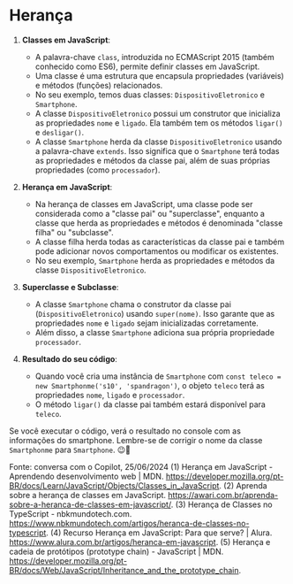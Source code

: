 # Herança

1. **Classes em JavaScript**:
   - A palavra-chave `class`, introduzida no ECMAScript 2015 (também conhecido como ES6), permite definir classes em JavaScript.
   - Uma classe é uma estrutura que encapsula propriedades (variáveis) e métodos (funções) relacionados.
   - No seu exemplo, temos duas classes: `DispositivoEletronico` e `Smartphone`.
   - A classe `DispositivoEletronico` possui um construtor que inicializa as propriedades `nome` e `ligado`. Ela também tem os métodos `ligar()` e `desligar()`.
   - A classe `Smartphone` herda da classe `DispositivoEletronico` usando a palavra-chave `extends`. Isso significa que o `Smartphone` terá todas as propriedades e métodos da classe pai, além de suas próprias propriedades (como `processador`).

2. **Herança em JavaScript**:
   - Na herança de classes em JavaScript, uma classe pode ser considerada como a "classe pai" ou "superclasse", enquanto a classe que herda as propriedades e métodos é denominada "classe filha" ou "subclasse".
   - A classe filha herda todas as características da classe pai e também pode adicionar novos comportamentos ou modificar os existentes.
   - No seu exemplo, `Smartphone` herda as propriedades e métodos da classe `DispositivoEletronico`.

3. **Superclasse e Subclasse**:
   - A classe `Smartphone` chama o construtor da classe pai (`DispositivoEletronico`) usando `super(nome)`. Isso garante que as propriedades `nome` e `ligado` sejam inicializadas corretamente.
   - Além disso, a classe `Smartphone` adiciona sua própria propriedade `processador`.

4. **Resultado do seu código**:
   - Quando você cria uma instância de `Smartphone` com `const teleco = new Smartphonme('s10', 'spandragon')`, o objeto `teleco` terá as propriedades `nome`, `ligado` e `processador`.
   - O método `ligar()` da classe pai também estará disponível para `teleco`.

Se você executar o código, verá o resultado no console com as informações do smartphone. Lembre-se de corrigir o nome da classe `Smartphonme` para `Smartphone`. 😉📱

Fonte: conversa com o Copilot, 25/06/2024
(1) Herança em JavaScript - Aprendendo desenvolvimento web | MDN. https://developer.mozilla.org/pt-BR/docs/Learn/JavaScript/Objects/Classes_in_JavaScript.
(2) Aprenda sobre a herança de classes em JavaScript. https://awari.com.br/aprenda-sobre-a-heranca-de-classes-em-javascript/.
(3) Herança de Classes no TypeScript - nbkmundotech.com. https://www.nbkmundotech.com/artigos/heranca-de-classes-no-typescript.
(4) Recurso Herança em JavaScript: Para que serve? | Alura. https://www.alura.com.br/artigos/heranca-em-javascript.
(5) Herança e cadeia de protótipos (prototype chain) - JavaScript | MDN. https://developer.mozilla.org/pt-BR/docs/Web/JavaScript/Inheritance_and_the_prototype_chain.